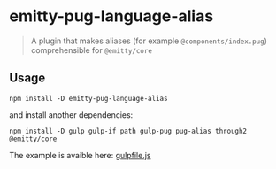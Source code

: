 # emitty-pug-language-alias

> A plugin that makes aliases (for example `@components/index.pug`) comprehensible for `@emitty/core`

## Usage

```shell
npm install -D emitty-pug-language-alias
```

and install another dependencies:

```shell
npm install -D gulp gulp-if path gulp-pug pug-alias through2 @emitty/core
```

The example is avaible here: [gulpfile.js](https://github.com/dx1ded/emitty-language-pug-alias/blob/main/examples/gulpfile.js)

